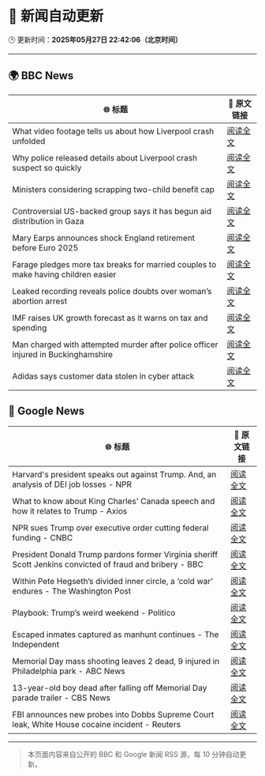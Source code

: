 # 🧠 新闻自动更新

🕒 更新时间：**2025年05月27日 22:42:06（北京时间）**

---

## 🌍 BBC News

| 🌐 标题 | 🔗 原文链接 |
|--------|-------------|
| What video footage tells us about how Liverpool crash unfolded | [阅读全文](https://www.bbc.com/news/videos/c9dq6jj0l9do) |
| Why police released details about Liverpool crash suspect so quickly | [阅读全文](https://www.bbc.com/news/articles/cvgv4ddpyddo) |
| Ministers considering scrapping two-child benefit cap | [阅读全文](https://www.bbc.com/news/articles/c5ykp78r5r7o) |
| Controversial US-backed group says it has begun aid distribution in Gaza | [阅读全文](https://www.bbc.com/news/articles/cev41em3r9lo) |
| Mary Earps announces shock England retirement before Euro 2025 | [阅读全文](https://www.bbc.com/sport/football/articles/cdj9ryd8mgro) |
| Farage pledges more tax breaks for married couples to make having children easier | [阅读全文](https://www.bbc.com/news/articles/c5yx062pvlvo) |
| Leaked recording reveals police doubts over woman’s abortion arrest | [阅读全文](https://www.bbc.com/news/articles/cp852g0l6j6o) |
| IMF raises UK growth forecast as it warns on tax and spending | [阅读全文](https://www.bbc.com/news/articles/cx2jy0jk231o) |
| Man charged with attempted murder after police officer injured in Buckinghamshire | [阅读全文](https://www.bbc.com/news/articles/clynkzqw3nwo) |
| Adidas says customer data stolen in cyber attack | [阅读全文](https://www.bbc.com/news/articles/c071m82v80po) |

## 📰 Google News

| 🌐 标题 | 🔗 原文链接 |
|--------|-------------|
| Harvard's president speaks out against Trump. And, an analysis of DEI job losses - NPR | [阅读全文](https://news.google.com/rss/articles/CBMiowFBVV95cUxNeURuSlNSR2lveWF0ZWoyRjZZRXlnaGZ2X0hHYXhxeGZtaUFpRVI5QmNnWDJGdENmbXVqZkl5RTE3MnRGb0YyTnlFMWxBZXZDYS05emUtOE5RSkNhSklSRGYwdlotSERld0t6V1lGNjE2MDZXMXlCdDRvQmZlLW9MWVhXOXRYenBNMEVVVE9qQV9HckM5NEd4dUV6QkNGenNOZ3JV?oc=5) |
| What to know about King Charles' Canada speech and how it relates to Trump - Axios | [阅读全文](https://news.google.com/rss/articles/CBMiekFVX3lxTE93dkJxMFVEdkNRMUM1N29icm9zak1kMGZrYmRMZGpVYzA5LTY5dHhCZ0pEandEd3c1MUNVRWRBbmRoRG95R1RmTFlaNXVoZjVuUFoxN3kxd2ItMmEwUWg3al9MaEVFcGxScEtfOGZlaVRPcXVwTW81cDNR?oc=5) |
| NPR sues Trump over executive order cutting federal funding - CNBC | [阅读全文](https://news.google.com/rss/articles/CBMid0FVX3lxTE9hVG1Kelltd2NZc1luOTN2RVpjV1U1ZVZnVlJZc1QtVG9QR09KNHRqSmlaX3RROVBDczEtU3VXbXJCWEstby00bDhJQVlJaGVoVFVCaU5BM1dCVkRQcDVOUFVsZDc1U2RfNUQ3YVI0aldOWllhcjk40gF8QVVfeXFMTjFCbXlHTlNYc1JjQU9IbTlGMUIxaEFENFNfeUF4RGdkX2V4SHJwUlhXXy0yZkFuR2l4YzVVbmo1TnNrM0JTX3VKTVR6SlYzWDhtRi12SXJ6T05Gd1g5N3lVSFdZYk1vbEZCWENaN3ltVmotQTQ3V1E1U211Zw?oc=5) |
| President Donald Trump pardons former Virginia sheriff Scott Jenkins convicted of fraud and bribery - BBC | [阅读全文](https://news.google.com/rss/articles/CBMiWkFVX3lxTFA4S3Y0N1g5amFDSTdfWUJVNVdHX0V1dWxkd0lneWpZNGhWLTdJV3VBd0hDaUFiYU9hLXJ0UmQySk9RVmVMSzk4cnlIRG1iQ0IxZjZzRDEtcGl2Z9IBX0FVX3lxTFAzSDV5T3JfLVJyZEFfc0dKRG5KaVE3UnRselZsbXFQdWZnemIzS29yWDBqcTdTczNSOWZIVkRfQlNXUVppN01VQ1JOV25yNDJnZGRDZm56ei1vZFJjUDhj?oc=5) |
| Within Pete Hegseth’s divided inner circle, a ‘cold war’ endures - The Washington Post | [阅读全文](https://news.google.com/rss/articles/CBMilwFBVV95cUxOb1JMaEVlWUZ1Yk80WW8wNUNqSGdPd3ZWSkUwYm1POF9BNTdRZkZ5dlZZOU5hdFRBLTlMMnA5cFJmekU4U3A3T3NwYUpiT2FpclBtNzZGaHZnVnBpMzhOemE0eVh2MFhjMXhTcS1yR0VGSXVLaklEOVVLNEhJenF4UjBFLWY2bnRncmttbXJvQU0wS1p1VktF?oc=5) |
| Playbook: Trump’s weird weekend - Politico | [阅读全文](https://news.google.com/rss/articles/CBMijwFBVV95cUxPQWRyTjFISGJkU2Y3UEZkM2xHLUhxczRGQ3pJOVRYNzl3cnFMdDZsbWlfYjl1Rm5xOVlIQWhjdFo1aVNOQ3I4Y1QyTTYyQTFXWXlQSFZBV2NUX3dvVV9aWGpMRDg4VHpVTVFsRkdiSlpEc0lNOHBzT0t1ZW9kck5ZdXJRSlk2ZV9CcmxhcWlxNA?oc=5) |
| Escaped inmates captured as manhunt continues - The Independent | [阅读全文](https://news.google.com/rss/articles/CBMimwFBVV95cUxNa0tYVmF5Q19HNms1TzlKRUFNcE1rdFo0RVI2Sk9SVXNKUjQwZFVCbnRvaHpiNFl2VWszaEY5dUwzTFltajZtU1RHTjU1MUpuWVBUMDZ1TG9LTEJ3TXQzRVEwUDlmRk9sdE00ZFJYTWxRNXlOTTZTZ09uczdHdE9qVUEyZnV3eDJmTWlMZnprS3VCdEdjanl4UGlONA?oc=5) |
| Memorial Day mass shooting leaves 2 dead, 9 injured in Philadelphia park - ABC News | [阅读全文](https://news.google.com/rss/articles/CBMikAFBVV95cUxPUldJM0t4ZGplMlFMek5pWlp3MVA5R2s5ZzU2bWFPMW9yeWZaa2xGVmlMVVdQVGRGX1p1LXR3cEtZdkV3aHJxLWticWtJb243MWtUd3VRNmMzM1hTQ041ME9kdEJvektqYVh2Z21rYXJnR0htdVh4eDBoZDdDbFBrb090ZjVqaG44SE1ibkZMbDnSAZYBQVVfeXFMUGVFdEl6NnpaSy1lYlBwd1R3LW5SU1B3TnZWRm9aRkp5UmQ2cnAyLUYyVHFMTEtuOG1XMGZKZzdKMHlWZi1MNWZ3ZThCdmREQVhFR2Q3UGY3eW5xRE9fUU9yRlJYUUZBRGRpVXRxbXRuMEZyU1dhb3ROdU9BQ0RlU1dJTDJVS0htbmdYNVhobkV1NUxDUlJn?oc=5) |
| 13-year-old boy dead after falling off Memorial Day parade trailer - CBS News | [阅读全文](https://news.google.com/rss/articles/CBMilgFBVV95cUxNWngwRTNrN0M4MkpxQUgwRmZRSTROM1VyVWROc2luekRGdFB5Q1FzQkZYMWp0N0pBb1JXbElNcFpHNXMxT0lwU0NBek5xZWFQN05pdGpEWU5rUWg0Tnh6YUFfZkVGYjVyY1JVWTVaQ2NvTWI0clpTc2Q3Yi03cm5pdmhnQmJ6UXljRDMzQVFGWmVQczRtRFHSAZsBQVVfeXFMUG5zTjhzMU1melV3dTRuem84R2tyX19qQlBoMXYyUEx5Q25lUmVldXNtY0U1T0ZHTVR4OWl5NzMyeUFaVFphcjl1RXBZaE5yMTRxLU1qVXhwNEtqVE1Qbmh6ejUzYU4zTkctZEp2NmowcXNMUXExVXpaSHZ6bFJYOV9fY1ZDVTVYZ042LVVubFNQWDFjMng5LVhwNDQ?oc=5) |
| FBI announces new probes into Dobbs Supreme Court leak, White House cocaine incident - Reuters | [阅读全文](https://news.google.com/rss/articles/CBMiuwFBVV95cUxQNDB1LVRDV3VrZWh1NW9aU29LeVJfN0gxbXNfQUpBVkdTV2hUTFFORzB3akdxcktWdnJVZVJfbVlqMkFqWUFuQ1dEaVl1cVdrTW5NbG5xYng1SjN5YkMwX1NVZGZza3dDZ1NDYWJiYU1tT0Npem1zUWY5TlgwSHFXYUt2OHlxREptMDRZUkhsNnAzMlRvX01LNFBxMzI2QlBIOXVwRDVfeDJ3WkFvc19UVEZmZFEwRmZCZUs4?oc=5) |

---
> 本页面内容来自公开的 BBC 和 Google 新闻 RSS 源，每 10 分钟自动更新。